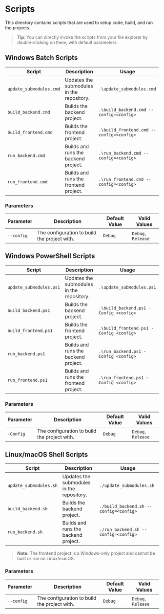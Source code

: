 # Scripts

This directory contains scripts that are used to setup code, build, and run the projects.

> **Tip**: You can directly invoke the scripts from your file explorer by double-clicking on them, with default parameters.

## Windows Batch Scripts

| Script | Description | Usage |
| ------ | ----------- | ---------- |
| `update_submodules.cmd` | Updates the submodules in the repository. | `.\update_submodules.cmd` |
| `build_backend.cmd` | Builds the backend project. | `.\build_backend.cmd --config=<config>` |
| `build_frontend.cmd` | Builds the frontend project. | `.\build_frontend.cmd --config=<config>` |
| `run_backend.cmd` | Builds and runs the backend project. | `.\run_backend.cmd --config=<config>` |
| `run_frontend.cmd` | Builds and runs the frontend project. | `.\run_frontend.cmd --config=<config>` |

### Parameters

| Parameter | Description | Default Value | Valid Values |
| --------- | ----------- | ------------- | ------------ |
| `--config` | The configuration to build the project with. | `Debug` | `Debug`, `Release` |

## Windows PowerShell Scripts

| Script | Description | Usage |
| ------ | ----------- | ---------- |
| `update_submodules.ps1` | Updates the submodules in the repository. | `.\update_submodules.ps1` |
| `build_backend.ps1` | Builds the backend project. | `.\build_backend.ps1 -Config <config>` |
| `build_frontend.ps1` | Builds the frontend project. | `.\build_frontend.ps1 -Config <config>` |
| `run_backend.ps1` | Builds and runs the backend project. | `.\run_backend.ps1 -Config <config>` |
| `run_frontend.ps1` | Builds and runs the frontend project. | `.\run_frontend.ps1 -Config <config>` |

### Parameters

| Parameter | Description | Default Value | Valid Values |
| --------- | ----------- | ------------- | ------------ |
| `-Config` | The configuration to build the project with. | `Debug` | `Debug`, `Release` |

## Linux/macOS Shell Scripts

| Script | Description | Usage |
| ------ | ----------- | ---------- |
| `update_submodules.sh` | Updates the submodules in the repository. | `./update_submodules.sh` |
| `build_backend.sh` | Builds the backend project. | `./build_backend.sh --config=<config>` |
| `run_backend.sh` | Builds and runs the backend project. | `./run_backend.sh --config=<config>` |

> **Note:** The frontend project is a Windows-only project and cannot be built or run on Linux/macOS.

### Parameters

| Parameter | Description | Default Value | Valid Values |
| --------- | ----------- | ------------- | ------------ |
| `--config` | The configuration to build the project with. | `Debug` | `Debug`, `Release` |